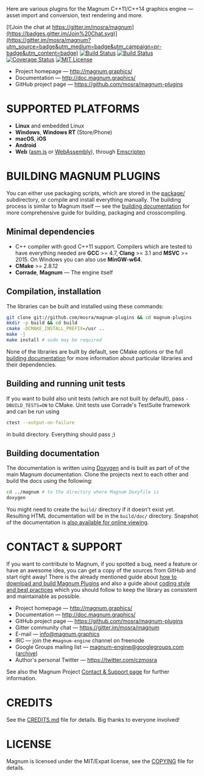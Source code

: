 Here are various plugins for the Magnum C++11/C++14 graphics engine — asset
import and conversion, text rendering and more.

[![Join the chat at https://gitter.im/mosra/magnum](https://badges.gitter.im/Join%20Chat.svg)](https://gitter.im/mosra/magnum?utm_source=badge&utm_medium=badge&utm_campaign=pr-badge&utm_content=badge)
[![Build Status](https://travis-ci.org/mosra/magnum-plugins.svg?branch=master)](https://travis-ci.org/mosra/magnum-plugins)
[![Build Status](https://ci.appveyor.com/api/projects/status/nkdlwaxm2i9d6vpx/branch/master?svg=true)](https://ci.appveyor.com/project/mosra/magnum-plugins/branch/master)
[![Coverage Status](https://coveralls.io/repos/github/mosra/magnum-plugins/badge.svg?branch=master)](https://coveralls.io/github/mosra/magnum-plugins?branch=master)
[![MIT License](https://img.shields.io/badge/License-MIT-yellow.svg)](https://opensource.org/licenses/MIT)

-   Project homepage — http://magnum.graphics/
-   Documentation — http://doc.magnum.graphics/
-   GitHub project page — https://github.com/mosra/magnum-plugins

SUPPORTED PLATFORMS
===================

-   **Linux** and embedded Linux
-   **Windows**, **Windows RT** (Store/Phone)
-   **macOS**, **iOS**
-   **Android**
-   **Web** ([asm.js](http://asmjs.org/) or [WebAssembly](http://webassembly.org/)),
    through [Emscripten](http://kripken.github.io/emscripten-site/)

BUILDING MAGNUM PLUGINS
=======================

You can either use packaging scripts, which are stored in the
[package/](https://github.com/mosra/magnum-plugins/tree/master/package)
subdirectory, or compile and install everything manually. The building process
is similar to Magnum itself — see the
[building documentation](http://doc.magnum.graphics/magnum/building-plugins.html)
for more comprehensive guide for building, packaging and crosscompiling.

Minimal dependencies
--------------------

-   C++ compiler with good C++11 support. Compilers which are tested to have
    everything needed are **GCC** >= 4.7, **Clang** >= 3.1 and **MSVC** >= 2015.
    On Windows you can also use **MinGW-w64**.
-   **CMake** >= 2.8.12
-   **Corrade**, **Magnum** — The engine itself

Compilation, installation
-------------------------

The libraries can be built and installed using these commands:

```sh
git clone git://github.com/mosra/magnum-plugins && cd magnum-plugins
mkdir -p build && cd build
cmake -DCMAKE_INSTALL_PREFIX=/usr ..
make -j
make install # sudo may be required
```

None of the libraries are built by default, see CMake options or the full
[building documentation](http://doc.magnum.graphics/magnum/building-plugins.html)
for more information about particular libraries and their dependencies.

Building and running unit tests
-------------------------------

If you want to build also unit tests (which are not built by default), pass
`-DBUILD_TESTS=ON` to CMake. Unit tests use Corrade's TestSuite framework and
can be run using

```sh
ctest --output-on-failure
```

in build directory. Everything should pass ;)

Building documentation
----------------------

The documentation is written using [Doxygen](https://doxygen.org) and is built
as part of of the main Magnum documentation. Clone the projects next to each
other and build the docs using the following:

```sh
cd ../magnum # to the directory where Magnum Doxyfile is
doxygen
```

You might need to create the `build/` directory if it doesn't exist yet.
Resulting HTML documentation will be in the `build/doc/` directory. Snapshot of
the documentation is [also available for online viewing](http://doc.magnum.graphics/).

CONTACT & SUPPORT
=================

If you want to contribute to Magnum, if you spotted a bug, need a feature or
have an awesome idea, you can get a copy of the sources from GitHub and start
right away! There is the already mentioned guide about
[how to download and build Magnum Plugins](http://doc.magnum.graphics/magnum/building-plugins.html)
and also a guide about [coding style and best practices](http://doc.magnum.graphics/magnum/coding-style.html)
which you should follow to keep the library as consistent and maintainable as
possible.

-   Project homepage — http://magnum.graphics/
-   Documentation — http://doc.magnum.graphics/
-   GitHub project page — https://github.com/mosra/magnum-plugins
-   Gitter community chat — https://gitter.im/mosra/magnum
-   E-mail — info@magnum.graphics
-   IRC — join the `#magnum-engine` channel on freenode
-   Google Groups mailing list — magnum-engine@googlegroups.com ([archive](https://groups.google.com/forum/#!forum/magnum-engine))
-   Author's personal Twitter — https://twitter.com/czmosra

See also the Magnum Project [Contact & Support page](http://magnum.graphics/contact/)
for further information.

CREDITS
=======

See the [CREDITS.md](CREDITS.md) file for details. Big thanks to everyone
involved!

LICENSE
=======

Magnum is licensed under the MIT/Expat license, see the [COPYING](COPYING) file
for details.
